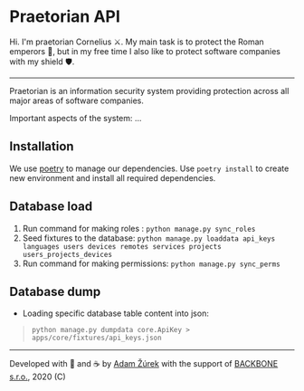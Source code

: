 # Praetorian API

Hi. I'm praetorian Cornelius ⚔️. My main task is to protect the Roman emperors 🤴, but in my free time I also like to protect
software companies with my shield 🛡.

---

Praetorian is an information security system providing protection across all major areas of software companies.

Important aspects of the system: ...

## Installation

We use [poetry](https://python-poetry.org/) to manage our dependencies. Use `poetry install` to create new environment
and install all required dependencies.

## Database load

1. Run command for making roles : `python manage.py sync_roles`
2. Seed fixtures to the database: `python manage.py loaddata api_keys languages users devices remotes services projects users_projects_devices`
3. Run command for making permissions: `python manage.py sync_perms`

## Database dump

- Loading specific database table content into json:

> `python manage.py dumpdata core.ApiKey > apps/core/fixtures/api_keys.json`

---
Developed with 💙 and ☕️ by [Adam Žúrek](https://zurek11.github.io/)
with the support of [BACKBONE s.r.o.](https://www.backbone.sk/), 2020 (C)
